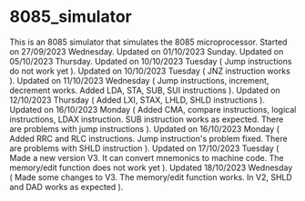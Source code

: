 # 8085_simulator
This is an 8085 simulator that simulates the 8085 microprocessor.
Started on 27/09/2023 Wednesday.
Updated on 01/10/2023 Sunday.
Updated on 05/10/2023 Thursday.
Updated on 10/10/2023 Tuesday ( Jump instructions do not work yet ).
Updated on 10/10/2023 Tuesday ( JNZ instruction works ).
Updated on 11/10/2023 Wednesday ( Jump instructions, increment, decrement works. Added LDA, STA, SUB, SUI instructions ).
Updated on 12/10/2023 Thursday ( Added LXI, STAX, LHLD, SHLD instructions ).
Updated on 16/10/2023 Monday ( Added CMA, compare instructions, logical instructions, LDAX instruction. SUB instruction works as expected. There are problems with jump instructions ).
Updated on 16/10/2023 Monday ( Added RRC and RLC instructions. Jump instruction's problem fixed. There are problems with SHLD instruction ).
Updated on 17/10/2023 Tuesday ( Made a new version V3. It can convert mnemonics to machine code. The memory/edit function does not work yet ).
Updated 18/10/2023 Wednesday ( Made some changes to V3. The memory/edit function works. In V2, SHLD and DAD works as expected ).
